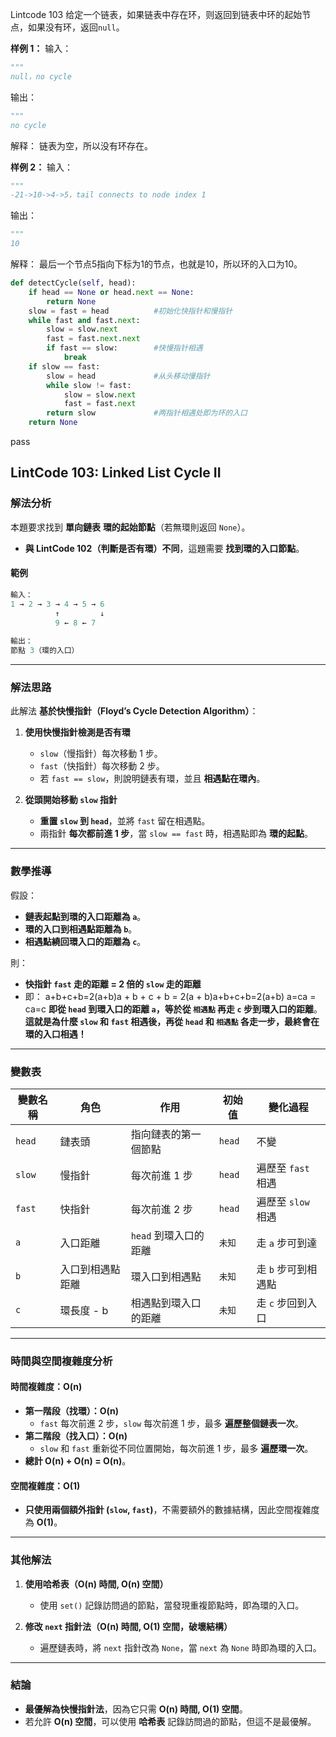 Lintcode 103
给定一个链表，如果链表中存在环，则返回到链表中环的起始节点，如果没有环，返回`null`。

**样例 1：**
输入：
```python
"""
null，no cycle
```
输出：
```python
"""
no cycle
```
解释：
链表为空，所以没有环存在。

**样例 2：**
输入：
```python
"""
-21->10->4->5，tail connects to node index 1
```
输出：
```python
"""
10
```
解释：
最后一个节点5指向下标为1的节点，也就是10，所以环的入口为10。


```python
def detectCycle(self, head):
	if head == None or head.next == None:
		return None
	slow = fast = head  		#初始化快指针和慢指针
	while fast and fast.next:	
		slow = slow.next
		fast = fast.next.next
		if fast == slow:		#快慢指针相遇
			break
	if slow == fast:
		slow = head				#从头移动慢指针
		while slow != fast:
			slow = slow.next
			fast = fast.next
		return slow				#两指针相遇处即为环的入口
	return None
```
pass


## **LintCode 103: Linked List Cycle II**

### **解法分析**

本題要求找到 **單向鏈表** **環的起始節點**（若無環則返回 `None`）。

- **與 LintCode 102（判斷是否有環）不同**，這題需要 **找到環的入口節點**。

#### **範例**
```python
輸入：
1 → 2 → 3 → 4 → 5 → 6
          ↑         ↓
          9 ← 8 ← 7
          
輸出：
節點 3（環的入口）

```

---

### **解法思路**

此解法 **基於快慢指針（Floyd’s Cycle Detection Algorithm）**：

1. **使用快慢指針檢測是否有環**
    
    - `slow`（慢指針）每次移動 1 步。
    - `fast`（快指針）每次移動 2 步。
    - 若 `fast == slow`，則說明鏈表有環，並且 **相遇點在環內**。
2. **從頭開始移動 `slow` 指針**
    
    - **重置 `slow` 到 `head`**，並將 `fast` 留在相遇點。
    - 兩指針 **每次都前進 1 步**，當 `slow == fast` 時，相遇點即為 **環的起點**。

---

### **數學推導**

假設：

- **鏈表起點到環的入口距離為 `a`**。
- **環的入口到相遇點距離為 `b`**。
- **相遇點繞回環入口的距離為 `c`**。

則：

- **快指針 `fast` 走的距離 = 2 倍的 `slow` 走的距離**
- 即： a+b+c+b=2(a+b)a + b + c + b = 2(a + b)a+b+c+b=2(a+b) a=ca = ca=c **即從 `head` 到環入口的距離 `a`，等於從 `相遇點` 再走 `c` 步到環入口的距離**。  
    **這就是為什麼 `slow` 和 `fast` 相遇後，再從 `head` 和 `相遇點` 各走一步，最終會在環的入口相遇！**

---

### **變數表**

|變數名稱|角色|作用|初始值|變化過程|
|---|---|---|---|---|
|`head`|鏈表頭|指向鏈表的第一個節點|`head`|不變|
|`slow`|慢指針|每次前進 1 步|`head`|遍歷至 `fast` 相遇|
|`fast`|快指針|每次前進 2 步|`head`|遍歷至 `slow` 相遇|
|`a`|入口距離|`head` 到環入口的距離|`未知`|走 `a` 步可到達|
|`b`|入口到相遇點距離|環入口到相遇點|`未知`|走 `b` 步可到相遇點|
|`c`|環長度 - b|相遇點到環入口的距離|`未知`|走 `c` 步回到入口|

---

### **時間與空間複雜度分析**

#### **時間複雜度：O(n)**

- **第一階段（找環）：O(n)**
    - `fast` 每次前進 2 步，`slow` 每次前進 1 步，最多 **遍歷整個鏈表一次**。
- **第二階段（找入口）：O(n)**
    - `slow` 和 `fast` 重新從不同位置開始，每次前進 1 步，最多 **遍歷環一次**。
- **總計 O(n) + O(n) = O(n)**。

#### **空間複雜度：O(1)**

- **只使用兩個額外指針 (`slow`, `fast`)**，不需要額外的數據結構，因此空間複雜度為 **O(1)**。

---

### **其他解法**

1. **使用哈希表（O(n) 時間, O(n) 空間）**
    
    - 使用 `set()` 記錄訪問過的節點，當發現重複節點時，即為環的入口。
2. **修改 `next` 指針法（O(n) 時間, O(1) 空間，破壞結構）**
    
    - 遍歷鏈表時，將 `next` 指針改為 `None`，當 `next` 為 `None` 時即為環的入口。

---

### **結論**

- **最優解為快慢指針法**，因為它只需 **O(n) 時間, O(1) 空間**。
- 若允許 **O(n) 空間**，可以使用 **哈希表** 記錄訪問過的節點，但這不是最優解。